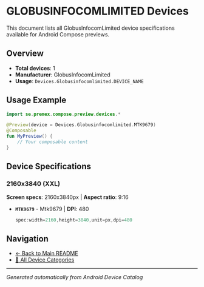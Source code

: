 # GLOBUSINFOCOMLIMITED Devices

This document lists all GlobusInfocomLimited device specifications available for Android Compose previews.

## Overview

- **Total devices**: 1
- **Manufacturer**: GlobusInfocomLimited
- **Usage**: `Devices.Globusinfocomlimited.DEVICE_NAME`

## Usage Example

```kotlin
import se.premex.compose.preview.devices.*

@Preview(device = Devices.Globusinfocomlimited.MTK9679)
@Composable
fun MyPreview() {
    // Your composable content
}
```

## Device Specifications

### 2160x3840 (XXL)

**Screen specs**: 2160x3840px | **Aspect ratio**: 9:16

- **`MTK9679`** - Mtk9679 | **DPI**: 480
  ```kotlin
  spec:width=2160,height=3840,unit=px,dpi=480
  ```

## Navigation

- [← Back to Main README](../../README.md)
- [📱 All Device Categories](../README.md)

---
*Generated automatically from Android Device Catalog*
